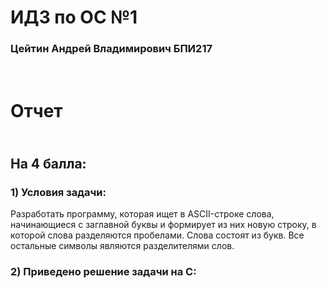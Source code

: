 # ИДЗ по ОС №1
### Цейтин Андрей Владимирович БПИ217
# <br> Отчет
## <br> На 4 балла:
### 1) Условия задачи:
Разработать программу, которая ищет в ASCII-строке слова, начинающиеся с заглавной буквы и формирует из них новую
строку, в которой слова разделяются пробелами. Слова состоят из
букв. Все остальные символы являются разделителями слов.
### 2) Приведено решение задачи на C:
